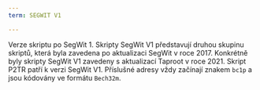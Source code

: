 ```yaml
---
term: SEGWIT V1

---
```

Verze skriptu po SegWit 1. Skripty SegWit V1 představují druhou skupinu skriptů, která byla zavedena po aktualizaci SegWit v roce 2017. Konkrétně byly skripty SegWit V1 zavedeny s aktualizací Taproot v roce 2021. Skript P2TR patří k verzi SegWit V1. Příslušné adresy vždy začínají znakem `bc1p` a jsou kódovány ve formátu `Bech32m`.